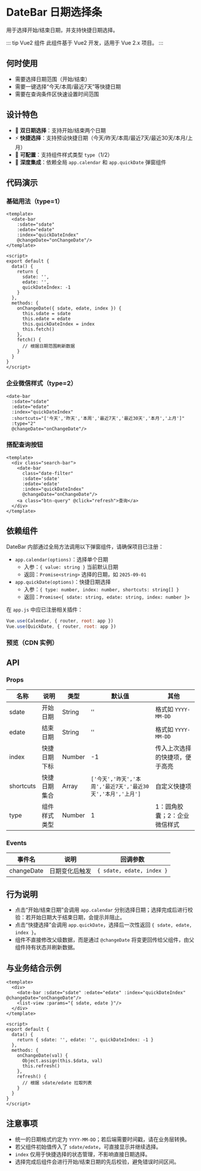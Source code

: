 # DateBar 日期选择条

用于选择开始/结束日期，并支持快捷日期选择。

::: tip Vue2 组件
此组件基于 Vue2 开发，适用于 Vue 2.x 项目。
:::

## 何时使用

- 需要选择日期范围（开始/结束）
- 需要一键选择“今天/本周/最近7天”等快捷日期
- 需要在查询条件区快速设置时间范围

## 设计特色

- 🧭 **双日期选择**：支持开始/结束两个日期
- ⚡ **快捷选择**：支持预设快捷日期（今天/昨天/本周/最近7天/最近30天/本月/上月）
- 🧩 **可配置**：支持组件样式类型 `type`（1/2）
- 🔗 **深度集成**：依赖全局 `app.calendar` 和 `app.quickDate` 弹窗组件

## 代码演示

### 基础用法（type=1）

```vue
<template>
  <date-bar
    :sdate="sdate"
    :edate="edate"
    :index="quickDateIndex"
    @changeDate="onChangeDate"/>
</template>

<script>
export default {
  data() {
    return {
      sdate: '',
      edate: '',
      quickDateIndex: -1
    }
  },
  methods: {
    onChangeDate({ sdate, edate, index }) {
      this.sdate = sdate
      this.edate = edate
      this.quickDateIndex = index
      this.fetch()
    },
    fetch() {
      // 根据日期范围刷新数据
    }
  }
}
</script>
```

### 企业微信样式（type=2）

```vue
<date-bar
  :sdate="sdate"
  :edate="edate"
  :index="quickDateIndex"
  :shortcuts="['今天','昨天','本周','最近7天','最近30天','本月','上月']"
  :type="2"
  @changeDate="onChangeDate"/>
```

### 搭配查询按钮

```vue
<template>
  <div class="search-bar">
    <date-bar
      class="date-filter"
      :sdate='sdate'
      :edate='edate'
      :index="quickDateIndex"
      @changeDate="onChangeDate"/>
    <a class="btn-query" @click="refresh">查询</a>
  </div>
</template>
```

## 依赖组件

DateBar 内部通过全局方法调用以下弹窗组件，请确保项目已注册：

- `app.calendar(options)`：选择单个日期
  - 入参：`{ value: string }` 当前默认日期
  - 返回：`Promise<string>` 选择的日期，如 `2025-09-01`
- `app.quickDate(options)`：快捷日期选择
  - 入参：`{ type: number, index: number, shortcuts: string[] }`
  - 返回：`Promise<{ sdate: string, edate: string, index: number }>`

在 `app.js` 中应已注册相关插件：

```javascript
Vue.use(Calendar, { router, root: app })
Vue.use(QuickDate, { router, root: app })
```

### 预览（CDN 实例）

<Preview
  title="DateBar 预览（仅示意，需要在工程内提供 <date-bar> 组件注册）"
  :height="240"
  html="<div style='padding:12px'>此处展示依赖工程注册的 &lt;date-bar&gt;，可在实际项目中直接使用。</div>"
  js="new Vue({ el:'#app' })"
/>

## API

### Props

| 名称 | 说明 | 类型 | 默认值 | 其他 |
| --- | --- | --- | --- | --- |
| sdate | 开始日期 | String | '' | 格式如 `YYYY-MM-DD` |
| edate | 结束日期 | String | '' | 格式如 `YYYY-MM-DD` |
| index | 快捷日期下标 | Number | -1 | 传入上次选择的快捷项，便于高亮 |
| shortcuts | 快捷日期集合 | Array | `['今天','昨天','本周','最近7天','最近30天','本月','上月']` | 自定义快捷项 |
| type | 组件样式类型 | Number | 1 | 1：圆角胶囊；2：企业微信样式 |

### Events

| 事件名 | 说明 | 回调参数 |
| --- | --- | --- |
| changeDate | 日期变化后触发 | `{ sdate, edate, index }` |

## 行为说明

- 点击“开始/结束日期”会调用 `app.calendar` 分别选择日期；选择完成后进行校验：若开始日期大于结束日期，会提示并阻止。
- 点击“快捷选择”会调用 `app.quickDate`，选择后一次性返回 `{ sdate, edate, index }`。
- 组件不直接修改父级数据，而是通过 `@changeDate` 将变更回传给父组件，由父组件持有状态并刷新数据。

## 与业务结合示例

```vue
<template>
  <div>
    <date-bar :sdate="sdate" :edate="edate" :index="quickDateIndex" @changeDate="onChangeDate"/>
    <list-view :params="{ sdate, edate }"/>
  </div>
</template>

<script>
export default {
  data() {
    return { sdate: '', edate: '', quickDateIndex: -1 }
  },
  methods: {
    onChangeDate(val) {
      Object.assign(this.$data, val)
      this.refresh()
    },
    refresh() {
      // 根据 sdate/edate 拉取列表
    }
  }
}
</script>
```

## 注意事项

- 统一的日期格式约定为 `YYYY-MM-DD`；若后端需要时间戳，请在业务层转换。
- 若父组件初始值传入了 `sdate/edate`，可直接显示并继续选择。
- `index` 仅用于快捷选择的状态管理，不影响直接日期选择。
- 选择完成后组件会进行开始/结束日期的先后校验，避免错误时间区间。
